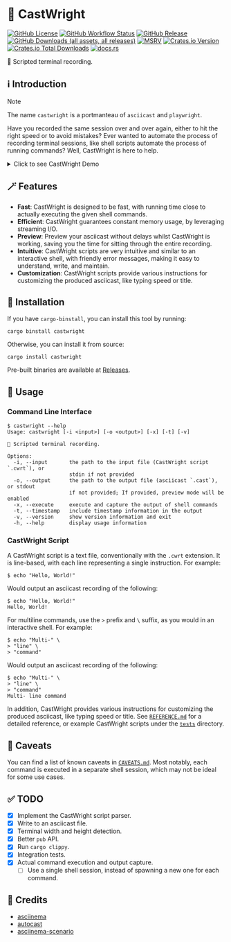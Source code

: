 # 🎥 CastWright

[![GitHub License](https://img.shields.io/github/license/PRO-2684/castwright?logo=opensourceinitiative)](https://github.com/PRO-2684/castwright/blob/main/LICENSE)
[![GitHub Workflow Status](https://img.shields.io/github/actions/workflow/status/PRO-2684/castwright/release.yml?logo=githubactions)](https://github.com/PRO-2684/castwright/blob/main/.github/workflows/release.yml)
[![GitHub Release](https://img.shields.io/github/v/release/PRO-2684/castwright?logo=githubactions)](https://github.com/PRO-2684/castwright/releases)
[![GitHub Downloads (all assets, all releases)](https://img.shields.io/github/downloads/PRO-2684/castwright/total?logo=github)](https://github.com/PRO-2684/castwright/releases)
[![MSRV](https://img.shields.io/badge/dynamic/toml?url=https%3A%2F%2Fgithub.com%2FPRO-2684%2Fcastwright%2Fraw%2Frefs%2Fheads%2Fmain%2FCargo.toml&query=%24.package.rust-version&logo=rust&label=msrv)](https://crates.io/crates/castwright)
[![Crates.io Version](https://img.shields.io/crates/v/castwright?logo=rust)](https://crates.io/crates/castwright)
[![Crates.io Total Downloads](https://img.shields.io/crates/d/castwright?logo=rust)](https://crates.io/crates/castwright)
[![docs.rs](https://img.shields.io/docsrs/castwright?logo=rust)](https://docs.rs/castwright)

🎥 Scripted terminal recording.

## ℹ️ Introduction

> [!NOTE]
> The name `castwright` is a portmanteau of `asciicast` and `playwright`.

Have you recorded the same session over and over again, either to hit the right speed or to avoid mistakes? Ever wanted to automate the process of recording terminal sessions, like shell scripts automate the process of running commands? Well, CastWright is here to help.

<details><summary>Click to see CastWright Demo</summary>

> Source: [demo.cwrt](./tests/input/demo.cwrt)

[![CastWright Demo (v0.0.4)](https://asciinema.org/a/MTEYUxXGrB2FoxI4iDqZvtSNj.svg)](https://asciinema.org/a/MTEYUxXGrB2FoxI4iDqZvtSNj)

</details>

## 🪄 Features

- **Fast**: CastWright is designed to be fast, with running time close to actually executing the given shell commands.
- **Efficient**: CastWright guarantees constant memory usage, by leveraging streaming I/O.
- **Preview**: Preview your asciicast without delays whilst CastWright is working, saving you the time for sitting through the entire recording.
- **Intuitive**: CastWright scripts are very intuitive and similar to an interactive shell, with friendly error messages, making it easy to understand, write, and maintain.
- **Customization**: CastWright scripts provide various instructions for customizing the produced asciicast, like typing speed or title.

## 🚀 Installation

If you have `cargo-binstall`, you can install this tool by running:

```shell
cargo binstall castwright
```

Otherwise, you can install it from source:

```shell
cargo install castwright
```

Pre-built binaries are available at [Releases](https://github.com/PRO-2684/castwright/releases).

## 📖 Usage

### Command Line Interface

```shell
$ castwright --help
Usage: castwright [-i <input>] [-o <output>] [-x] [-t] [-v]

🎥 Scripted terminal recording.

Options:
  -i, --input       the path to the input file (CastWright script `.cwrt`), or
                    stdin if not provided
  -o, --output      the path to the output file (asciicast `.cast`), or stdout
                    if not provided; If provided, preview mode will be enabled
  -x, --execute     execute and capture the output of shell commands
  -t, --timestamp   include timestamp information in the output
  -v, --version     show version information and exit
  -h, --help        display usage information
```

### CastWright Script

A CastWright script is a text file, conventionally with the `.cwrt` extension. It is line-based, with each line representing a single instruction. For example:

```plaintext
$ echo "Hello, World!"
```

Would output an asciicast recording of the following:

```plaintext
$ echo "Hello, World!"
Hello, World!
```

For multiline commands, use the `>` prefix and `\` suffix, as you would in an interactive shell. For example:

```plaintext
$ echo "Multi-" \
> "line" \
> "command"
```

Would output an asciicast recording of the following:

```plaintext
$ echo "Multi-" \
> "line" \
> "command"
Multi- line command
```

In addition, CastWright provides various instructions for customizing the produced asciicast, like typing speed or title. See [`REFERENCE.md`](./doc/REFERENCE.md) for a detailed reference, or example CastWright scripts under the [`tests`](./tests/) directory.

## 🚫 Caveats

You can find a list of known caveats in [`CAVEATS.md`](./doc/CAVEATS.md#shell-session). Most notably, each command is executed in a separate shell session, which may not be ideal for some use cases.

## ✅ TODO

- [x] Implement the CastWright script parser.
- [x] Write to an asciicast file.
- [x] Terminal width and height detection.
- [x] Better `pub` API.
- [x] Run `cargo clippy`.
- [x] Integration tests.
- [x] Actual command execution and output capture.
    - [ ] Use a single shell session, instead of spawning a new one for each command.

## 🎉 Credits

- [asciinema](https://asciinema.org)
- [autocast](https://github.com/k9withabone/autocast)
- [asciinema-scenario](https://github.com/garbas/asciinema-scenario)

